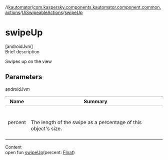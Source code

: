 //[kautomator](../../index.md)/[com.kaspersky.components.kautomator.component.common.actions](../index.md)/[UiSwipeableActions](index.md)/[swipeUp](swipe-up.md)



# swipeUp  
[androidJvm]  
Brief description  


Swipes up on the view



## Parameters  
  
androidJvm  
  
|  Name|  Summary| 
|---|---|
| percent| <br><br>The length of the swipe as a percentage of this object's size.<br><br>
  
  
Content  
open fun [swipeUp](swipe-up.md)(percent: [Float](https://kotlinlang.org/api/latest/jvm/stdlib/kotlin/-float/index.html))  



